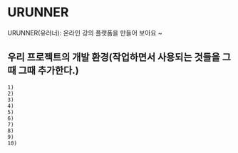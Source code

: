 # URUNNER
URUNNER(유러너): 온라인 강의 플랫폼을 만들어 보아요 ~

## 우리 프로젝트의 개발 환경(작업하면서 사용되는 것들을 그때 그때 추가한다.)
```make
1)
2)
3)
4)
5)
6)
7)
8)
9)
10)
